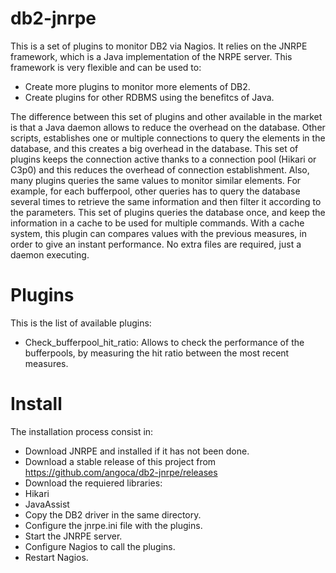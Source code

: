 db2-jnrpe
=========

This is a set of plugins to monitor DB2 via Nagios. It relies on the JNRPE framework, which is a Java implementation of the NRPE server. This framework is very flexible and can be used to:

* Create more plugins to monitor more elements of DB2.
* Create plugins for other RDBMS using the benefitcs of Java.

The difference between this set of plugins and other available in the market is that a Java daemon allows to reduce the overhead on the database. Other scripts, establishes one or multiple connections to query the elements in the database, and this creates a big overhead in the database. This set of plugins keeps the connection active thanks to a connection pool (Hikari or C3p0) and this reduces the overhead of connection establishment.
Also, many plugins queries the same values to monitor similar elements. For example, for each bufferpool, other queries has to query the database several times to retrieve the same information and then filter it according to the parameters. This set of plugins queries the database once, and keep the information in a cache to be used for multiple commands.
With a cache system, this plugin can compares values with the previous measures, in order to give an instant performance. No extra files are required, just a daemon executing.

# Plugins

This is the list of available plugins:

* Check_bufferpool_hit_ratio: Allows to check the performance of the bufferpools, by measuring the hit ratio between the most recent measures.

# Install

The installation process consist in:

* Download JNRPE and installed if it has not been done.
* Download a stable release of this project from https://github.com/angoca/db2-jnrpe/releases
* Download the requiered libraries:
 * Hikari
 * JavaAssist
* Copy the DB2 driver in the same directory.
* Configure the jnrpe.ini file with the plugins.
* Start the JNRPE server.
* Configure Nagios to call the plugins.
* Restart Nagios.
